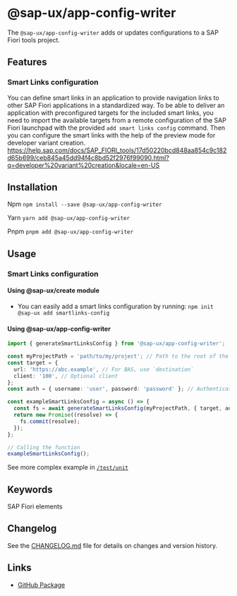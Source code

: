 # @sap-ux/app-config-writer

The `@sap-ux/app-config-writer` adds or updates configurations to a SAP Fiori tools project.

## Features

### Smart Links configuration
You can define smart links in an application to provide navigation links to other SAP Fiori applications in a standardized way.
To be able to deliver an application with preconfigured targets for the included smart links, you need to import the available targets from a remote configuration of the SAP Fiori launchpad with the provided `add smart links config` command.
Then you can configure the smart links with the help of the preview mode for developer variant creation.
https://help.sap.com/docs/SAP_FIORI_tools/17d50220bcd848aa854c9c182d65b699/ceb845a45dd94f4c8bd52f2976f99090.html?q=developer%20variant%20creation&locale=en-US

## Installation
Npm
`npm install --save @sap-ux/app-config-writer`

Yarn
`yarn add @sap-ux/app-config-writer`

Pnpm
`pnpm add @sap-ux/app-config-writer`

## Usage

### Smart Links configuration

#### Using @sap-ux/create module

- You can easily add a smart links configuration by running:
    `npm init @sap-ux add smartlinks-config`

#### Using @sap-ux/app-config-writer
```Typescript
import { generateSmartLinksConfig } from '@sap-ux/app-config-writer';

const myProjectPath = 'path/to/my/project'; // Path to the root of the Fiori app
const target = {
  url: 'https://abc.example', // For BAS, use `destination`
  client: '100', // Optional client
};
const auth = { username: 'user', password: 'password' }; // Authentication details

const exampleSmartLinksConfig = async () => {
  const fs = await generateSmartLinksConfig(myProjectPath, { target, auth });
  return new Promise((resolve) => {
    fs.commit(resolve);
  });
};

// Calling the function
exampleSmartLinksConfig();
```

See more complex example in [`/test/unit`](./test/unit)

## Keywords
SAP Fiori elements
## Changelog

See the [CHANGELOG.md](https://github.com/SAP/open-ux-tools/blob/main/packages/app-config-writer/CHANGELOG.md) file for details on changes and version history.
## Links

- [GitHub Package](https://github.com/SAP/open-ux-tools/tree/main/packages/app-config-writer)